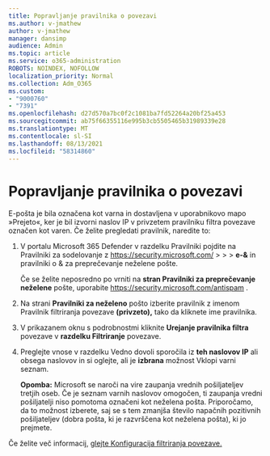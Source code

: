 ```yaml
---
title: Popravljanje pravilnika o povezavi
ms.author: v-jmathew
author: v-jmathew
manager: dansimp
audience: Admin
ms.topic: article
ms.service: o365-administration
ROBOTS: NOINDEX, NOFOLLOW
localization_priority: Normal
ms.collection: Adm_O365
ms.custom:
- "9000760"
- "7391"
ms.openlocfilehash: d27d570a7bc0f2c1081ba7fd52264a20bf25a453
ms.sourcegitcommit: ab75f66355116e995b3cb5505465b31989339e28
ms.translationtype: MT
ms.contentlocale: sl-SI
ms.lasthandoff: 08/13/2021
ms.locfileid: "58314860"
---
```

# <a name="fix-connection-policy"></a>Popravljanje pravilnika o povezavi

E-pošta je bila označena kot varna in dostavljena v uporabnikovo mapo »Prejeto«, ker je bil izvorni naslov IP v privzetem pravilniku filtra povezave označen kot varen. Če želite pregledati pravilnik, naredite to:

1. V portalu Microsoft 365 Defender v razdelku Pravilniki pojdite na Pravilniki za sodelovanje z <https://security.microsoft.com/>  \>  \>  \> **e-&**  in pravilniki o & za preprečevanje neželene pošte.

   Če se želite neposredno po vrniti na **stran Pravilniki za preprečevanje neželene** pošte, uporabite <https://security.microsoft.com/antispam> .

2. Na strani **Pravilniki za neželeno** pošto izberite pravilnik z imenom Pravilnik filtriranja povezave **(privzeto),** tako da kliknete ime pravilnika.

3. V prikazanem oknu s podrobnostmi kliknite **Urejanje pravilnika filtra** povezave v **razdelku Filtriranje** povezave.

4. Preglejte vnose v razdelku Vedno dovoli sporočila iz **teh naslovov IP** ali obsega naslovov in si oglejte, ali je **izbrana** možnost Vklopi varni seznam.

   **Opomba:** Microsoft se naroči na vire zaupanja vrednih pošiljateljev tretjih oseb. Če je seznam varnih naslovov omogočen, ti zaupanja vredni pošiljatelji niso pomotoma označeni kot neželena pošta. Priporočamo, da to možnost izberete, saj se s tem zmanjša število napačnih pozitivnih pošiljateljev (dobra pošta, ki je razvrščena kot neželena pošta), ki jo prejmete.

Če želite več informacij, [glejte Konfiguracija filtriranja povezave.](https://docs.microsoft.com/microsoft-365/security/office-365-security/configure-the-connection-filter-policy)
